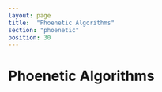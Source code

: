 ```yaml
---
layout: page
title:  "Phoenetic Algorithms"
section: "phoenetic"
position: 30
---
```

# Phoenetic Algorithms
